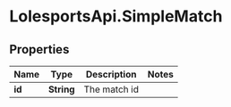 # LolesportsApi.SimpleMatch

## Properties
Name | Type | Description | Notes
------------ | ------------- | ------------- | -------------
**id** | **String** | The match id | 
